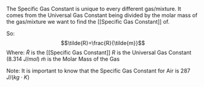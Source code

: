 The Specific Gas Constant is unique to every different gas/mixture. It comes from the Universal Gas Constant being divided by the molar mass of the gas/mixture we want to find the [[Specific Gas Constant]] of.

So:
$$\tilde{R}=\frac{R}{\tilde{m}}$$
Where:
$\tilde{R}$ is the [[Specific Gas Constant]]
$R$ is the Universal Gas Constant (8.314 $J/mol$)
$\tilde{m}$ is the Molar Mass of the Gas

Note:
It is important to know that the Specific Gas Constant for Air is 287 $J/(kg \cdot K)$
